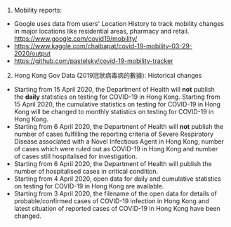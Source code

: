 1. Mobility reports:
- Google uses data from users' Location History to track mobility changes in major locations like residential areas, pharmacy and retail. https://www.google.com/covid19/mobility/
- https://www.kaggle.com/chaibapat/covid-19-mobility-03-29-2020/output
- https://github.com/pastelsky/covid-19-mobility-tracker

2. Hong Kong Gov Data (2019冠狀病毒病的數據):
Historical changes
- Starting from 15 April 2020, the Department of Health will **not** publish the **daily** statistics on testing for COVID-19 in Hong Kong. Starting from 15 April 2020, the cumulative statistics on testing for COVID-19 in Hong Kong will be changed to monthly statistics on testing for COVID-19 in Hong Kong. 
- Starting from 6 April 2020, the Department of Health will **not** publish the number of cases fulfilling the reporting criteria of Severe Respiratory Disease associated with a Novel Infectious Agent in Hong Kong, number of cases which were ruled out as COVID-19 in Hong Kong and number of cases still hospitalised for investigation. 
- Starting from 6 April 2020, the Department of Health will publish the number of hospitalised cases in critical condition. 
- Starting from 4 April 2020, open data for daily and cumulative statistics on testing for COVID-19 in Hong Kong are available. 
- Starting from 3 April 2020, the filename of the open data for details of probable/confirmed cases of COVID-19 infection in Hong Kong and latest situation of reported cases of COVID-19 in Hong Kong have been changed.
